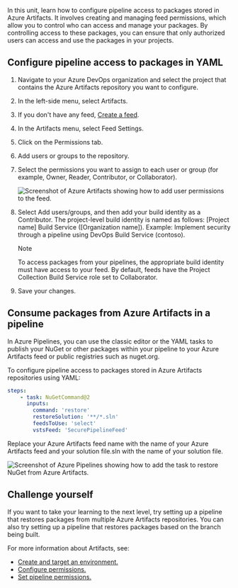In this unit, learn how to configure pipeline access to packages stored in Azure Artifacts. It involves creating and managing feed permissions, which allow you to control who can access and manage your packages. By controlling access to these packages, you can ensure that only authorized users can access and use the packages in your projects.

## Configure pipeline access to packages in YAML

1. Navigate to your Azure DevOps organization and select the project that contains the Azure Artifacts repository you want to configure.
2. In the left-side menu, select Artifacts.
3. If you don't have any feed, [Create a feed](/azure/devops/artifacts/get-started-nuget).
4. In the Artifacts menu, select Feed Settings.
5. Click on the Permissions tab.
6. Add users or groups to the repository.
7. Select the permissions you want to assign to each user or group (for example, Owner, Reader, Contributor, or Collaborator).

    ![Screenshot of Azure Artifacts showing how to add user permissions to the feed.](../media/feed-settings-permissions.png)

8. Select Add users/groups, and then add your build identity as a Contributor. The project-level build identity is named as follows: [Project name] Build Service ([Organization name]).
Example: Implement security through a pipeline using DevOps Build Service (contoso).

    > [!NOTE]
    > To access packages from your pipelines, the appropriate build identity must have access to your feed. By default, feeds have the Project Collection Build Service role set to Collaborator.

9. Save your changes.

## Consume packages from Azure Artifacts in a pipeline

In Azure Pipelines, you can use the classic editor or the YAML tasks to publish your NuGet or other packages within your pipeline to your Azure Artifacts feed or public registries such as nuget.org.

To configure pipeline access to packages stored in Azure Artifacts repositories using YAML:

```YAML
steps:
    - task: NuGetCommand@2
      inputs:
        command: 'restore'
        restoreSolution: '**/*.sln'
        feedsToUse: 'select'
        vstsFeed: 'SecurePipelineFeed'

```

Replace your Azure Artifacts feed name with the name of your Azure Artifacts feed and your solution file.sln with the name of your solution file.

![Screenshot of Azure Pipelines showing how to add the task to restore NuGet from Azure Artifacts.](../media/package-restore-artifacts.png)

## Challenge yourself

If you want to take your learning to the next level, try setting up a pipeline that restores packages from multiple Azure Artifacts repositories. You can also try setting up a pipeline that restores packages based on the branch being built.

For more information about Artifacts, see:

- [Create and target an environment.](/azure/devops/artifacts/start-using-azure-artifacts)
- [Configure permissions.](/azure/devops/artifacts/feeds/feed-permissions)
- [Set pipeline permissions.](/azure/devops/pipelines/policies/permissions)
